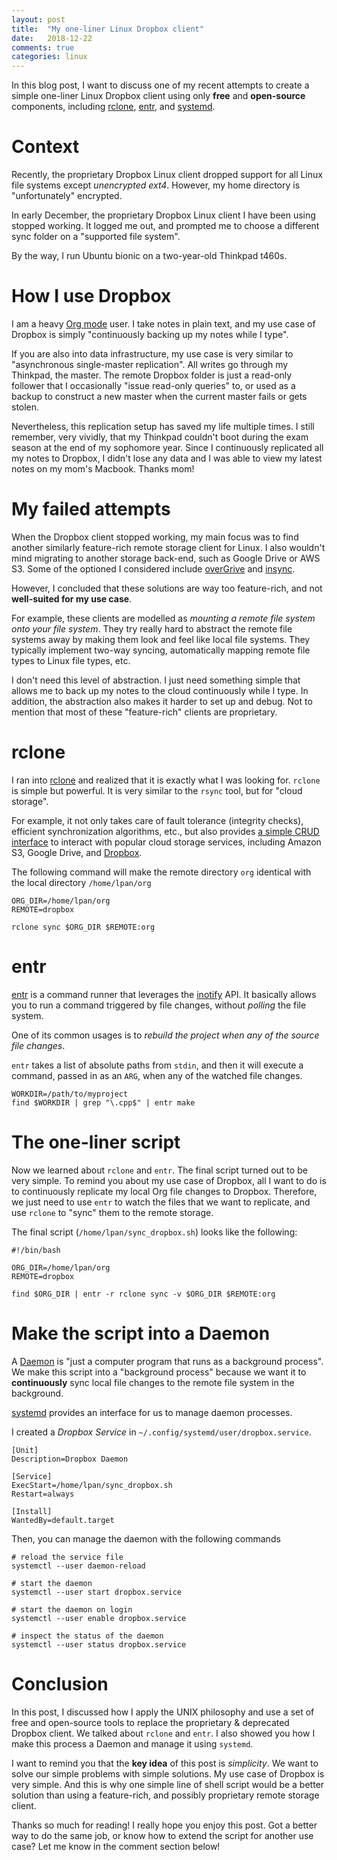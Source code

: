 ```yaml
---
layout: post
title:  "My one-liner Linux Dropbox client"
date:   2018-12-22
comments: true
categories: linux
---
```


In this blog post, I want to discuss one of my recent attempts to create a
simple one-liner Linux Dropbox client using only **free** and **open-source**
components, including [rclone](https://rclone.org/),
[entr](http://eradman.com/entrproject/), and
[systemd](https://www.freedesktop.org/wiki/Software/systemd/).

# Context

Recently, the proprietary Dropbox Linux client dropped support for all Linux
file systems except *unencrypted ext4*. However, my home directory is
"unfortunately" encrypted.

In early December, the proprietary Dropbox Linux client I have been using
stopped working. It logged me out, and prompted me to choose a different sync
folder on a "supported file system".

By the way, I run Ubuntu bionic on a two-year-old Thinkpad t460s.

# How I use Dropbox

I am a heavy [Org mode](https://orgmode.org/) user. I take notes in plain text,
and my use case of Dropbox is simply "continuously backing up my notes while I
type".

If you are also into data infrastructure, my use case is very similar to
"asynchronous single-master replication". All writes go through my Thinkpad, the
master. The remote Dropbox folder is just a read-only follower that I
occasionally "issue read-only queries" to, or used as a backup to construct a
new master when the current master fails or gets stolen.

Nevertheless, this replication setup has saved my life multiple times. I still
remember, very vividly, that my Thinkpad couldn't boot during the exam season at
the end of my sophomore year. Since I continuously replicated all my notes to
Dropbox, I didn't lose any data and I was able to view my latest notes on my
mom's Macbook. Thanks mom!

# My failed attempts

When the Dropbox client stopped working, my main focus was to find another
similarly feature-rich remote storage client for Linux. I also wouldn't mind
migrating to another storage back-end, such as Google Drive or AWS S3. Some of
the optioned I considered include
[overGrive](https://www.thefanclub.co.za/overgrive) and
[insync](https://www.insynchq.com/).

However, I concluded that these solutions are way too feature-rich, and not
**well-suited for my use case**.

For example, these clients are modelled as *mounting a remote file system onto
your file system*. They try really hard to abstract the remote file systems away
by making them look and feel like local file systems. They typically implement
two-way syncing, automatically mapping remote file types to Linux file types,
etc.

I don't need this level of abstraction. I just need something simple that allows
me to back up my notes to the cloud continuously while I type. In addition, the
abstraction also makes it harder to set up and debug. Not to mention that most
of these "feature-rich" clients are proprietary.

# rclone

I ran into [rclone](https://rclone.org/) and realized that it is exactly what I
was looking for. `rclone` is simple but powerful. It is very similar to the
`rsync` tool, but for "cloud storage".

For example, it not only takes care of fault tolerance (integrity checks),
efficient synchronization algorithms, etc., but also provides [a simple CRUD
interface](https://github.com/ncw/rclone/blob/6b1f915ebccdf232cb128540ba67098b754282d6/fs/fs.go#L210-L244)
to interact with popular cloud storage services, including Amazon S3, Google
Drive, and [Dropbox](https://rclone.org/dropbox/).

The following command will make the remote directory `org` identical with the
local directory `/home/lpan/org`

```
ORG_DIR=/home/lpan/org
REMOTE=dropbox

rclone sync $ORG_DIR $REMOTE:org
```

# entr

[entr](http://eradman.com/entrproject/) is a command runner that leverages the
[inotify](http://man.he.net/?section=all&topic=inotify) API. It basically allows
you to run a command triggered by file changes, without *polling* the file
system.

One of its common usages is to *rebuild the project when any of the source file
changes*.

`entr` takes a list of absolute paths from `stdin`, and then it will execute a
command, passed in as an `ARG`, when any of the watched file changes.

```
WORKDIR=/path/to/myproject
find $WORKDIR | grep "\.cpp$" | entr make
```

# The one-liner script

Now we learned about `rclone` and `entr`. The final script turned out to be very
simple. To remind you about my use case of Dropbox, all I want to do is to
continuously replicate my local Org file changes to Dropbox. Therefore, we just
need to use `entr` to watch the files that we want to replicate, and use
`rclone` to "sync" them to the remote storage.

The final script (`/home/lpan/sync_dropbox.sh`) looks like the following:

```
#!/bin/bash

ORG_DIR=/home/lpan/org
REMOTE=dropbox

find $ORG_DIR | entr -r rclone sync -v $ORG_DIR $REMOTE:org
```

# Make the script into a Daemon

A [Daemon](https://en.wikipedia.org/wiki/Daemon_(computing)) is "just a computer
program that runs as a background process". We make this script into a
"background process" because we want it to **continuously** sync local file
changes to the remote file system in the background.

[systemd](https://www.freedesktop.org/wiki/Software/systemd/) provides an
interface for us to manage daemon processes.

I created a *Dropbox Service* in `~/.config/systemd/user/dropbox.service`.

```
[Unit]
Description=Dropbox Daemon

[Service]
ExecStart=/home/lpan/sync_dropbox.sh
Restart=always

[Install]
WantedBy=default.target
```

Then, you can manage the daemon with the following commands

```
# reload the service file
systemctl --user daemon-reload

# start the daemon
systemctl --user start dropbox.service

# start the daemon on login
systemctl --user enable dropbox.service

# inspect the status of the daemon
systemctl --user status dropbox.service
```

# Conclusion

In this post, I discussed how I apply the UNIX philosophy and use a set of free
and open-source tools to replace the proprietary & deprecated Dropbox client. We
talked about `rclone` and `entr`. I also showed you how I make this process a
Daemon and manage it using `systemd`.

I want to remind you that the **key idea** of this post is _simplicity_. We want
to solve our simple problems with simple solutions. My use case of Dropbox is
very simple. And this is why one simple line of shell script would be a better
solution than using a feature-rich, and possibly proprietary remote storage
client.

Thanks so much for reading! I really hope you enjoy this post. Got a better way
to do the same job, or know how to extend the script for another use case? Let
me know in the comment section below!
